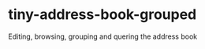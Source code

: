 tiny-address-book-grouped
=========================

Editing, browsing, grouping and quering the address book
